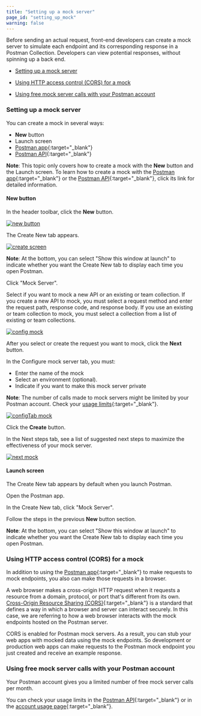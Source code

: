 ```yaml
---
title: "Setting up a mock server"
page_id: "setting_up_mock"
warning: false
---
```


Before sending an actual request, front-end developers can create a mock server to simulate each endpoint and its corresponding response in a Postman Collection. Developers can view potential responses, without spinning up a back end.

* [Setting up a mock server](#setting-up-a-mock-server)

* [Using HTTP access control (CORS) for a mock](#using-http-access-control-CORS-for-a-mock)

* [Using free mock server calls with your Postman account](#using-free-mock-server-calls-with-your-Postman-account)



### Setting up a mock server 

You can create a mock in several ways:

* **New** button
* Launch screen
* [Postman app](/docs/v6/postman/mock_servers/mocking_with_examples){:target="_blank"}
* [Postman API](/docs/v6/postman/mock_servers/mock_with_api){:target="_blank"}
 

**Note**: This topic only covers how to create a mock with the **New** button and the Launch screen. To learn how to create a mock with the [Postman app](/docs/v6/postman/mock_servers/mocking_with_examples){:target="_blank"} or the [Postman API](/docs/v6/postman/mock_servers/mock_with_api){:target="_blank"}, click its link for detailed information.

#### New button

In the header toolbar, click the **New** button.

[![new button](https://s3.amazonaws.com/postman-static-getpostman-com/postman-docs/HEADER+BAR.png)](https://s3.amazonaws.com/postman-static-getpostman-com/postman-docs/HEADER+BAR.png)

The Create New tab appears.

[![create screen](https://s3.amazonaws.com/postman-static-getpostman-com/postman-docs/WS-collection-create-new-screen2-p2.png)](https://s3.amazonaws.com/postman-static-getpostman-com/postman-docs/WS-collection-create-new-screen2-p2.png)

**Note**: At the bottom, you can select "Show this window at launch" to indicate whether you want the Create New tab to display each time you open Postman.

Click "Mock Server".

Select if you want to mock a new API or an existing or team collection. If you create a new API to mock, you must select a request method and enter the request path, response code, and response body. If you use an existing or team collection to mock, you must select a collection from a list of existing or team collections. 

[![config mock](https://s3.amazonaws.com/postman-static-getpostman-com/postman-docs/WS-mock-config-p2.png)](https://s3.amazonaws.com/postman-static-getpostman-com/postman-docs/WS-mock-config-p2.png) 

After you select or create the request you want to mock, click the **Next** button.
  
In the Configure mock server tab, you must:
  
* Enter the name of the mock
* Select an environment (optional).
* Indicate if you want to make this mock server private

**Note**: The number of calls made to mock servers might be limited by your Postman account. Check your [usage limits]({{site.pm.gs}}/dashboard/usage){:target="_blank"}.
     
 [![configTab mock](https://s3.amazonaws.com/postman-static-getpostman-com/postman-docs/WS-mock-configureTab-p2.png)](https://s3.amazonaws.com/postman-static-getpostman-com/postman-docs/WS-mock-configureTab-p2.png) 
     
Click the **Create** button.

In the Next steps tab, see a list of suggested next steps to maximize the effectiveness of your mock server.

 [![next mock](https://s3.amazonaws.com/postman-static-getpostman-com/postman-docs/WS-next-steps.png)](https://s3.amazonaws.com/postman-static-getpostman-com/postman-docs/WS-next-steps.png)  
   
#### Launch screen

The Create New tab appears by default when you launch Postman. 

Open the Postman app.

In the Create New tab, click "Mock Server".

Follow the steps in the previous **New** button section. 

**Note**: At the bottom, you can select "Show this window at launch" to indicate whether you want the Create New tab to display each time you open Postman.


### Using HTTP access control (CORS) for a mock

In addition to using the [Postman app](/docs/v6/postman/mock_servers/mocking_with_examples){:target="_blank"} to make requests to mock endpoints, you also can make those requests in a browser.

A web browser makes a cross-origin HTTP request when it requests a resource from a domain, protocol, or port that's different from its own.  [Cross-Origin Resource Sharing (CORS)](https://developer.mozilla.org/en-US/docs/Web/HTTP/Access_control_CORS){:target="_blank"} is a standard that defines a way in which a browser and server can interact securely. In this case, we are referring to how a web browser interacts with the mock endpoints hosted on the Postman server.

CORS is enabled for Postman mock servers. As a result, you can stub your web apps with mocked data using the mock endpoints. So development or production web apps can make requests to the Postman mock endpoint you just created and receive an example response.

### Using free mock server calls with your Postman account

Your Postman account gives you a limited number of free mock server calls per month. 

You can check your usage limits in the [Postman API](https://docs.api.getpostman.com){:target="_blank"} or in the [account usage page](https://go.pstmn.io/postman-account-limits){:target="_blank"}.
